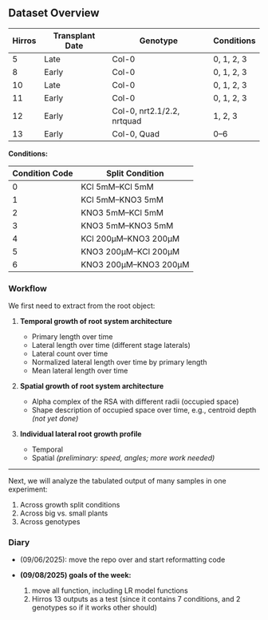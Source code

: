 ## Dataset Overview

| Hirros | Transplant Date | Genotype                     | Conditions     |
|--------|-----------------|------------------------------|----------------|
| 5      | Late            | Col-0                        | 0, 1, 2, 3     |
| 8      | Early           | Col-0                        | 0, 1, 2, 3     |
| 10     | Late            | Col-0                        | 0, 1, 2, 3     |
| 11     | Early           | Col-0                        | 0, 1, 2, 3     |
| 12     | Early           | Col-0, nrt2.1/2.2, nrtquad   | 1, 2, 3        |
| 13     | Early           | Col-0, Quad                  | 0–6            |


**Conditions:**

| Condition Code | Split Condition             |
|----------------|-----------------------------|
| 0              | KCl 5mM–KCl 5mM             |
| 1              | KCl 5mM–KNO3 5mM            |
| 2              | KNO3 5mM–KCl 5mM            |
| 3              | KNO3 5mM–KNO3 5mM           |
| 4              | KCl 200µM–KNO3 200µM        |
| 5              | KNO3 200µM–KCl 200µM        |
| 6              | KNO3 200µM–KNO3 200µM       |


### Workflow

We first need to extract from the root object:

1. **Temporal growth of root system architecture**
   - Primary length over time
   - Lateral length over time (different stage laterals)
   - Lateral count over time
   - Normalized lateral length over time by primary length
   - Mean lateral length over time

2. **Spatial growth of root system architecture**
   - Alpha complex of the RSA with different radii (occupied space)
   - Shape description of occupied space over time, e.g., centroid depth *(not yet done)*

3. **Individual lateral root growth profile**
   - Temporal
   - Spatial *(preliminary: speed, angles; more work needed)*

---

Next, we will analyze the tabulated output of many samples in one experiment:

1. Across growth split conditions
2. Across big vs. small plants
3. Across genotypes

### Diary 

- (09/06/2025): move the repo over and start reformatting code

- **(09/08/2025) goals of the week:**
    1. move all function, including LR model functions
    2. Hirros 13 outputs as a test (since it contains 7 conditions, and 2 genotypes so if it works other should)
